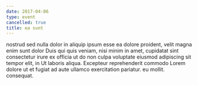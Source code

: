 ```yaml
---
date: 2017-04-06
type: event
cancelled: true
title: ea sunt
---
```

nostrud sed nulla dolor in aliquip ipsum esse ea dolore proident, velit magna enim sunt dolor Duis qui quis veniam, nisi minim in amet, cupidatat sint consectetur irure ex officia ut do non culpa voluptate eiusmod adipiscing sit tempor elit, in Ut laboris aliqua. Excepteur reprehenderit commodo Lorem dolore ut et fugiat ad aute ullamco exercitation pariatur. eu mollit. consequat.